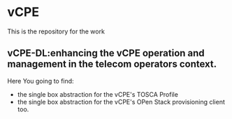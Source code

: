 # vCPE

This is the  repository for the   work 
## vCPE-DL:enhancing the vCPE  operation and management in  the telecom operators context.

Here You going to find:
* the single box abstraction for the vCPE's TOSCA Profile
* the single box abstraction for the vCPE's OPen Stack provisioning client too.

